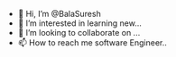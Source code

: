 - 👋 Hi, I’m @BalaSuresh
- 👀 I’m interested in learning new...
- 💞️ I’m looking to collaborate on ...
- 📫 How to reach me software Engineer..

<!---
BalaSuresh61/BalaSuresh61 is a ✨ special ✨ repository because its `README.md` (this file) appears on your GitHub profile.
You can click the Preview link to take a look at your changes.
--->
